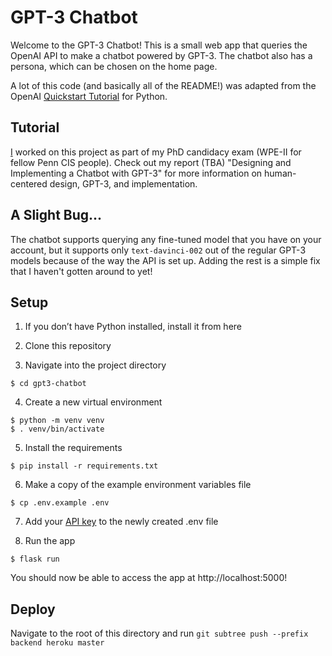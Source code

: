 # GPT-3 Chatbot
Welcome to the GPT-3 Chatbot! This is a small web app that queries the OpenAI
API to make a chatbot powered by GPT-3. The chatbot also has a persona, which
can be chosen on the home page.

A lot of this code (and basically all of the README!) was adapted from the
OpenAI [Quickstart Tutorial](https://github.com/openai/openai-quickstart-python)
for Python.

## Tutorial
[I](https://alyssahwang.com) worked on this project as part of my PhD candidacy exam
(WPE-II for fellow Penn CIS people). Check out my report (TBA) "Designing and
Implementing a Chatbot with GPT-3" for more information on human-centered
design, GPT-3, and implementation.

## A Slight Bug...
The chatbot supports querying any fine-tuned model that you have on your
account, but it supports only `text-davinci-002` out of the regular GPT-3
models because of the way the API is set up. Adding the rest is a simple fix
that I haven't gotten around to yet!

## Setup
1. If you don’t have Python installed, install it from here

2. Clone this repository

3. Navigate into the project directory

```
$ cd gpt3-chatbot
```

4. Create a new virtual environment

```
$ python -m venv venv
$ . venv/bin/activate
```

5. Install the requirements

```
$ pip install -r requirements.txt
```

6. Make a copy of the example environment variables file

```
$ cp .env.example .env
```

7. Add your [API key](https://beta.openai.com/account/api-keys) to the newly
created .env file

8. Run the app

```
$ flask run
```

You should now be able to access the app at http://localhost:5000!

## Deploy
Navigate to the root of this directory and run `git subtree push --prefix backend heroku master`
